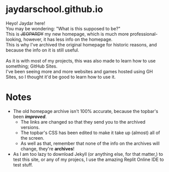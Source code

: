 # jaydarschool.github.io
Heyo! Jaydar here!
<br>You may be wondering: "What is this supposed to be?"
<br>This is ~~JEOPARDY~~ my new homepage, which is much more professional-looking, however, it has less info on the homepage.
<br>This is why I've archived the original homepage for historic reasons, and because the info on it is still useful.
<br><br>
As it is with most of my projects, this was also made to learn how to use something; GitHub Sites. 
<br>I've been seeing more and more websites and games hosted using GH Sites, so I thought it'd be good to learn how to use it.

# Notes
- The old homepage archive isn't 100% accurate, because the topbar's been ***improved***.
  -  The links are changed so that they send you to the archived versions.
  -  The topbar's CSS has been edited to make it take up (almost) all of the screen.
    -  As well as that, remember that none of the info on the archives will change, they're **archives**!
- As I am too lazy to download Jekyll (or anything else, for that matter,) to test this site, or any of my projecs, I use the amazing Replit Online IDE to test stuff.
